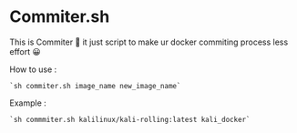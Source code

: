 # Commiter.sh

This is Commiter 🌊 it just script to make ur docker commiting process 
less effort 😀

How to use : 

    `sh commiter.sh image_name new_image_name`

Example : 

    `sh commmiter.sh kalilinux/kali-rolling:latest kali_docker`


